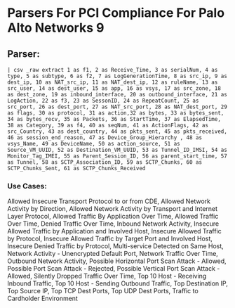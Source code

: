# Parsers For PCI Compliance For Palo Alto Networks 9

## Parser:
```
| csv _raw extract 1 as f1, 2 as Receive_Time, 3 as serialNum, 4 as type, 5 as subtype, 6 as f2, 7 as LogGenerationTime, 8 as src_ip, 9 as dest_ip, 10 as NAT_src_ip, 11 as NAT_dest_ip, 12 as ruleName, 13 as src_user, 14 as dest_user, 15 as app, 16 as vsys, 17 as src_zone, 18 as dest_zone, 19 as inbound_interface, 20 as outbound_interface, 21 as LogAction, 22 as f3, 23 as SessonID, 24 as RepeatCount, 25 as src_port, 26 as dest_port, 27 as NAT_src_port, 28 as NAT_dest_port, 29 as flags, 30 as protocol, 31 as action,32 as bytes, 33 as bytes_sent, 34 as bytes_recv, 35 as Packets, 36 as StartTime, 37 as ElapsedTime, 38 as Category, 39 as f4, 40 as seqNum, 41 as ActionFlags, 42 as src_Country, 43 as dest_country, 44 as pkts_sent, 45 as pkts_received, 46 as session_end_reason, 47 as Device_Group_Hierarchy , 48 as vsys_Name, 49 as DeviceName, 50 as action_source, 51 as Source_VM_UUID, 52 as Destination_VM_UUID, 53 as Tunnel_ID_IMSI, 54 as Monitor_Tag_IMEI, 55 as Parent_Session_ID, 56 as parent_start_time, 57 as Tunnel, 58 as SCTP_Association_ID, 59 as SCTP_Chunks, 60 as SCTP_Chunks_Sent, 61 as SCTP_Chunks_Received
```
### Use Cases:
Allowed Insecure Transport Protocol to or from CDE, Allowed Network Activity by Direction, Allowed Network Activity by Transport and Internet Layer Protocol, Allowed Traffic By Application Over Time, Allowed Traffic Over Time, Denied Traffic Over Time, Inbound Network Activity, Insecure Allowed Traffic by Application and Involved Host, Insecure Allowed Traffic by Protocol, Insecure Allowed Traffic by Target Port and Involved Host, Insecure Denied Traffic by Protocol, Multi-service Detected on Same Host, Network Activity - Unencrypted Default Port, Network Traffic Over Time, Outbound Network Activity, Possible Horizontal Port Scan Attack - Allowed, Possible Port Scan Attack - Rejected, Possible Vertical Port Scan Attack - Allowed, Silently Dropped Traffic Over Time, Top 10 Host - Receiving Inbound Traffic, Top 10 Host - Sending Outbound Traffic, Top Destination IP, Top Source IP, Top TCP Dest Ports, Top UDP Dest Ports, Traffic to Cardholder Environment


